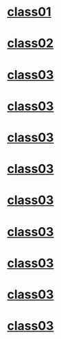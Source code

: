 # [class01](/ReadingNotes/301/class01)

# [class02](/ReadingNotes/301/class02)

# [class03](/ReadingNotes/301/class03)

# [class03](/ReadingNotes/301/class04)

# [class03](/ReadingNotes/301/class05)

# [class03](/ReadingNotes/301/class06)

# [class03](/ReadingNotes/301/class07)

# [class03](/ReadingNotes/301/class08)

# [class03](/ReadingNotes/301/class09)

# [class03](/ReadingNotes/301/class10)

# [class03](/ReadingNotes/301/class11)